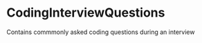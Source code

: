 CodingInterviewQuestions
========================
Contains commmonly asked coding questions during an interview
